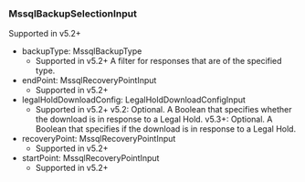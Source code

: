 ### MssqlBackupSelectionInput
Supported in v5.2+

- backupType: MssqlBackupType
  - Supported in v5.2+
A filter for responses that are of the specified type.
- endPoint: MssqlRecoveryPointInput
  - Supported in v5.2+
- legalHoldDownloadConfig: LegalHoldDownloadConfigInput
  - Supported in v5.2+
v5.2: Optional. A Boolean that specifies whether the download is in response to a Legal Hold.
v5.3+: Optional. A Boolean that specifies if the download is in response to a Legal Hold.
- recoveryPoint: MssqlRecoveryPointInput
  - Supported in v5.2+
- startPoint: MssqlRecoveryPointInput
  - Supported in v5.2+
